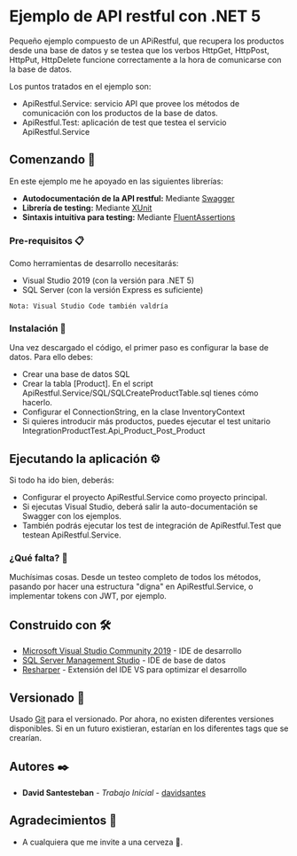 # Ejemplo de API restful con .NET 5
Pequeño ejemplo compuesto de un APiRestful, que recupera los productos desde una base de datos y se testea que los verbos HttpGet, HttpPost, HttpPut, HttpDelete funcione correctamente a la hora de comunicarse con la base de datos.

Los puntos tratados en el ejemplo son:
* ApiRestful.Service: servicio API que provee los métodos de comunicación con los productos de la base de datos.
* ApiRestful.Test: aplicación de test que testea el servicio ApiRestful.Service

## Comenzando 🚀

En este ejemplo me he apoyado en las siguientes librerías:
* **Autodocumentación de la API restful:** Mediante [Swagger](https://swagger.io/)
* **Librería de testing:** Mediante [XUnit](https://xunit.net/)
* **Sintaxis intuitiva para testing:** Mediante [FluentAssertions](https://fluentassertions.com/)

### Pre-requisitos 📋

Como herramientas de desarrollo necesitarás:
* Visual Studio 2019 (con la versión para .NET 5)
* SQL Server (con la versión Express es suficiente)

```
Nota: Visual Studio Code también valdría
```

### Instalación 🔧

Una vez descargado el código, el primer paso es configurar la base de datos. Para ello debes:
* Crear una base de datos SQL
* Crear la tabla [Product]. En el script ApiRestful.Service/SQL/SQLCreateProductTable.sql tienes cómo hacerlo.
* Configurar el ConnectionString, en la clase InventoryContext
* Si quieres introducir más productos, puedes ejecutar el test unitario IntegrationProductTest.Api_Product_Post_Product

## Ejecutando la aplicación ⚙️

Si todo ha ido bien, deberás:
* Configurar el proyecto ApiRestful.Service como proyecto principal.
* Si ejecutas Visual Studio, deberá salir la auto-documentación se Swagger con los ejemplos.
* También podrás ejecutar los test de integración de ApiRestful.Test que testean ApiRestful.Service.

### ¿Qué falta? 🔩

Muchísimas cosas. Desde un testeo completo de todos los métodos, pasando por hacer una estructura "digna" en ApiRestful.Service, o implementar tokens con JWT, por ejemplo.

## Construido con 🛠️

* [Microsoft Visual Studio Community 2019](https://visualstudio.microsoft.com/es/vs/) - IDE  de desarrollo
* [SQL Server Management Studio](https://docs.microsoft.com/es-es/sql/?view=sql-server-ver15/) - IDE de base de datos
* [Resharper](https://www.jetbrains.com/es-es/resharper/) - Extensión del IDE VS para optimizar el desarrollo

## Versionado 📌

Usado [Git](https://git-scm.com//) para el versionado. Por ahora, no existen diferentes versiones disponibles. Si en un futuro existieran, estarían en los diferentes tags que se crearían.

## Autores ✒️

* **David Santesteban** - *Trabajo Inicial* - [davidsantes](https://github.com/davidsantes)

## Agradecimientos 🎁

* A cualquiera que me invite a una cerveza 🍺. 
